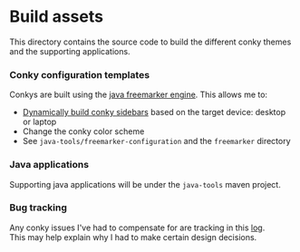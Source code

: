 # Build assets
This directory contains the source code to build the different conky themes and the supporting applications.

### Conky configuration templates
Conkys are built using the [java freemarker engine](https://freemarker.apache.org/).  This allows me to:

- [Dynamically build conky sidebars](dynamicSidebar.md) based on the target device: desktop or laptop
- Change the conky color scheme
- See `java-tools/freemarker-configuration` and the `freemarker` directory

### Java applications
Supporting java applications will be under the `java-tools` maven project.

### Bug tracking
Any conky issues I've had to compensate for are tracking in this [log](bugLog.md).  
This may help explain why I had to make certain design decisions.